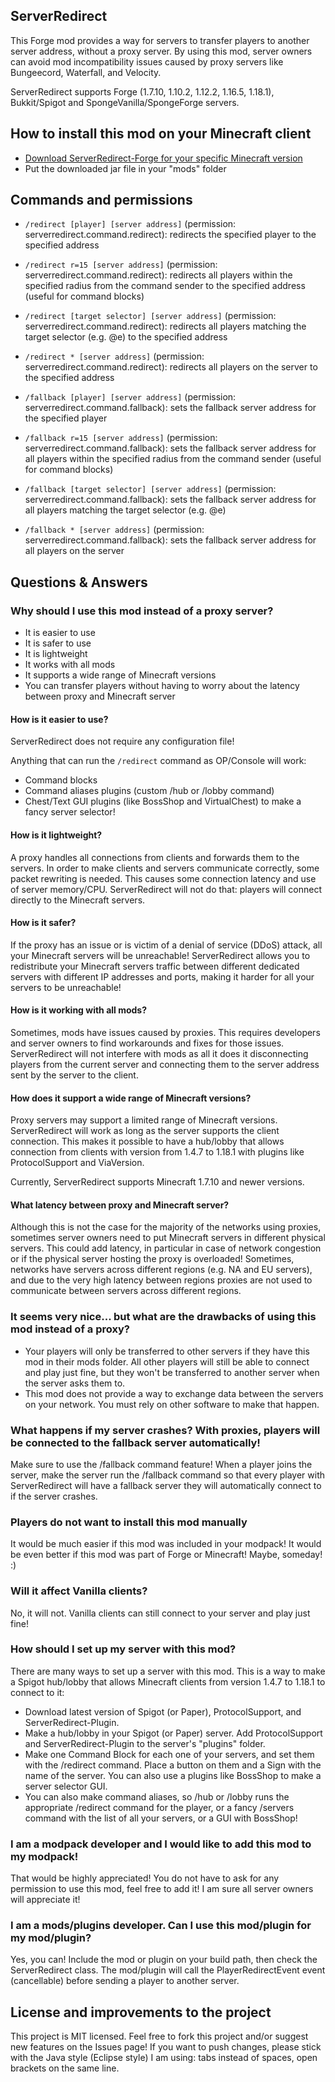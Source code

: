 ## ServerRedirect
This Forge mod provides a way for servers to transfer players to another server address, without a proxy server.
By using this mod, server owners can avoid mod incompatibility issues caused by proxy servers like Bungeecord, Waterfall, and Velocity.

ServerRedirect supports Forge (1.7.10, 1.10.2, 1.12.2, 1.16.5, 1.18.1), Bukkit/Spigot and SpongeVanilla/SpongeForge servers.

## How to install this mod on your Minecraft client
- [Download ServerRedirect-Forge for your specific Minecraft version](https://github.com/KaiKikuchi/ServerRedirect/releases)
- Put the downloaded jar file in your "mods" folder

## Commands and permissions
- `/redirect [player] [server address]` (permission: serverredirect.command.redirect): redirects the specified player to the specified address
- `/redirect r=15 [server address]` (permission: serverredirect.command.redirect): redirects all players within the specified radius from the command sender to the specified address (useful for command blocks)
- `/redirect [target selector] [server address]` (permission: serverredirect.command.redirect): redirects all players matching the target selector (e.g. @e) to the specified address
- `/redirect * [server address]` (permission: serverredirect.command.redirect): redirects all players on the server to the specified address

- `/fallback [player] [server address]` (permission: serverredirect.command.fallback): sets the fallback server address for the specified player
- `/fallback r=15 [server address]` (permission: serverredirect.command.fallback): sets the fallback server address for all players within the specified radius from the command sender (useful for command blocks)
- `/fallback [target selector] [server address]` (permission: serverredirect.command.fallback): sets the fallback server address for all players matching the target selector (e.g. @e)
- `/fallback * [server address]` (permission: serverredirect.command.fallback): sets the fallback server address for all players on the server

## Questions & Answers
### Why should I use this mod instead of a proxy server?
- It is easier to use
- It is safer to use
- It is lightweight
- It works with all mods
- It supports a wide range of Minecraft versions
- You can transfer players without having to worry about the latency between proxy and Minecraft server

#### How is it easier to use?
ServerRedirect does not require any configuration file!

Anything that can run the `/redirect` command as OP/Console will work:
- Command blocks
- Command aliases plugins (custom /hub or /lobby command)
- Chest/Text GUI plugins (like BossShop and VirtualChest) to make a fancy server selector!

#### How is it lightweight?
A proxy handles all connections from clients and forwards them to the servers. In order to make clients and servers communicate correctly, some packet rewriting is needed. This causes some connection latency and use of server memory/CPU. ServerRedirect will not do that: players will connect directly to the Minecraft servers.

#### How is it safer?
If the proxy has an issue or is victim of a denial of service (DDoS) attack, all your Minecraft servers will be unreachable! ServerRedirect allows you to redistribute your Minecraft servers traffic between different dedicated servers with different IP addresses and ports, making it harder for all your servers to be unreachable!

#### How is it working with all mods?
Sometimes, mods have issues caused by proxies. This requires developers and server owners to find workarounds and fixes for those issues. ServerRedirect will not interfere with mods as all it does it disconnecting players from the current server and connecting them to the server address sent by the server to the client.

#### How does it support a wide range of Minecraft versions?
Proxy servers may support a limited range of Minecraft versions. ServerRedirect will work as long as the server supports the client connection. This makes it possible to have a hub/lobby that allows connection from clients with version from 1.4.7 to 1.18.1 with plugins like ProtocolSupport and ViaVersion.

Currently, ServerRedirect supports Minecraft 1.7.10 and newer versions.

#### What latency between proxy and Minecraft server?
Although this is not the case for the majority of the networks using proxies, sometimes server owners need to put Minecraft servers in different physical servers. This could add latency, in particular in case of network congestion or if the physical server hosting the proxy is overloaded! Sometimes, networks have servers across different regions (e.g. NA and EU servers), and due to the very high latency between regions proxies are not used to communicate between servers across different regions.

### It seems very nice... but what are the drawbacks of using this mod instead of a proxy?
- Your players will only be transferred to other servers if they have this mod in their mods folder. All other players will still be able to connect and play just fine, but they won't be transferred to another server when the server asks them to.
- This mod does not provide a way to exchange data between the servers on your network. You must rely on other software to make that happen.

### What happens if my server crashes? With proxies, players will be connected to the fallback server automatically!
Make sure to use the /fallback command feature! When a player joins the server, make the server run the /fallback command so that every player with ServerRedirect will have a fallback server they will automatically connect to if the server crashes.

### Players do not want to install this mod manually
It would be much easier if this mod was included in your modpack! It would be even better if this mod was part of Forge or Minecraft! Maybe, someday! :)

### Will it affect Vanilla clients?
No, it will not. Vanilla clients can still connect to your server and play just fine!

### How should I set up my server with this mod?
There are many ways to set up a server with this mod. This is a way to make a Spigot hub/lobby that allows Minecraft clients from version 1.4.7 to 1.18.1 to connect to it:
- Download latest version of Spigot (or Paper), ProtocolSupport, and ServerRedirect-Plugin.
- Make a hub/lobby in your Spigot (or Paper) server. Add ProtocolSupport and ServerRedirect-Plugin to the server's "plugins" folder.
- Make one Command Block for each one of your servers, and set them with the /redirect command. Place a button on them and a Sign with the name of the server. You can also use a plugins like BossShop to make a server selector GUI.
- You can also make command aliases, so /hub or /lobby runs the appropriate /redirect command for the player, or a fancy /servers command with the list of all your servers, or a GUI with BossShop!

### I am a modpack developer and I would like to add this mod to my modpack!
That would be highly appreciated! You do not have to ask for any permission to use this mod, feel free to add it! I am sure all server owners will appreciate it!

### I am a mods/plugins developer. Can I use this mod/plugin for my mod/plugin?
Yes, you can! Include the mod or plugin on your build path, then check the ServerRedirect class. The mod/plugin will call the PlayerRedirectEvent event (cancellable) before sending a player to another server.

## License and improvements to the project
This project is MIT licensed. Feel free to fork this project and/or suggest new features on the Issues page! If you want to push changes, please stick with the Java style (Eclipse style) I am using: tabs instead of spaces, open brackets on the same line.
